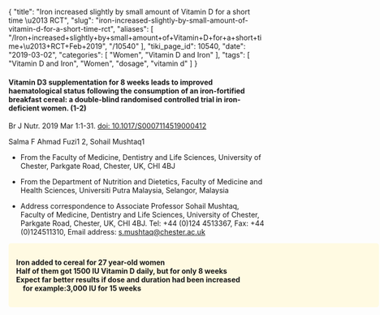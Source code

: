 {
    "title": "Iron increased slightly by small amount of Vitamin D for a short time \u2013 RCT",
    "slug": "iron-increased-slightly-by-small-amount-of-vitamin-d-for-a-short-time-rct",
    "aliases": [
        "/Iron+increased+slightly+by+small+amount+of+Vitamin+D+for+a+short+time+\u2013+RCT+Feb+2019",
        "/10540"
    ],
    "tiki_page_id": 10540,
    "date": "2019-03-02",
    "categories": [
        "Women",
        "Vitamin D and Iron"
    ],
    "tags": [
        "Vitamin D and Iron",
        "Women",
        "dosage",
        "vitamin d"
    ]
}


#### Vitamin D3 supplementation for 8 weeks leads to improved haematological status following the consumption of an iron-fortified breakfast cereal: a double-blind randomised controlled trial in iron-deficient women. (1-2)

Br J Nutr. 2019 Mar 1:1-31. [doi: 10.1017/S0007114519000412](https://doi.org/10.1017/S0007114519000412) 

Salma F Ahmad Fuzi1 2, Sohail Mushtaq1

* From the Faculty of Medicine, Dentistry and Life Sciences, University of Chester, Parkgate Road, Chester, UK, CHI 4BJ

* From the Department of Nutrition and Dietetics, Faculty of Medicine and Health Sciences, Universiti Putra Malaysia, Selangor, Malaysia

* Address correspondence to Associate Professor Sohail Mushtaq, Faculty of Medicine, Dentistry and Life Sciences, University of Chester, Parkgate Road, Chester, UK, CHI 4BJ. Tel: +44 (0)124 4513367, Fax: +44 (0)124511310, Email address: s.mushtaq@chester.ac.uk

<div class="border" style="background-color:#FFFAE2;padding:15px;margin:10px 0;border-radius:5px;width:700px">

 **Iron added to cereal for 27 year-old women  
Half of them got 1500 IU Vitamin D daily, but for only 8 weeks  
Expect far better results if dose and duration had been increased  
 &nbsp; &nbsp; for example:3,000 IU for 15 weeks**